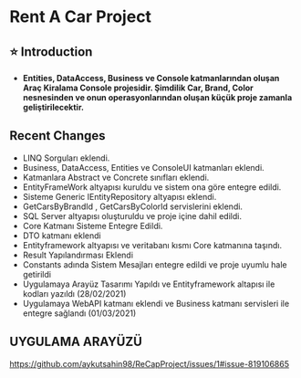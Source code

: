 # Rent A Car Project

## ⭐ Introduction 
- **Entities, DataAccess, Business ve Console katmanlarından oluşan Araç Kiralama Console projesidir. Şimdilik Car, Brand, Color nesnesinden ve onun operasyonlarından oluşan küçük proje zamanla geliştirilecektir.**

## Recent Changes

- LINQ Sorguları eklendi.
- Business, DataAccess, Entities ve ConsoleUI katmanları eklendi.
- Katmanlara Abstract ve Concrete sınıfları eklendi.
- EntityFrameWork altyapısı kuruldu ve sistem ona göre entegre edildi.
- Sisteme Generic IEntityRepository altyapısı eklendi.
- GetCarsByBrandId , GetCarsByColorId servislerini eklendi.
- SQL Server altyapısı oluşturuldu ve proje içine dahil edildi.
- Core Katmanı Sisteme Entegre Edildi.
- DTO katmanı eklendi 
- Entityframework altyapısı ve veritabanı kısmı Core katmanına taşındı.
- Result Yapılandırması Eklendi 
- Constants adında Sistem Mesajları entegre edildi ve proje uyumlu hale getirildi 
- Uygulamaya Arayüz Tasarımı Yapıldı ve Entityframework altapısı ile kodları yazıldı (28/02/2021)
- Uygulamaya WebAPI katmanı eklendi ve Business katmanı servisleri ile entegre sağlandı (01/03/2021)

## UYGULAMA ARAYÜZÜ
https://github.com/aykutsahin98/ReCapProject/issues/1#issue-819106865

